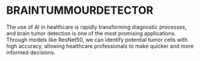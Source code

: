 # BRAINTUMMOURDETECTOR
The use of AI in healthcare is rapidly transforming diagnostic processes, and brain tumor detection is one of the most promising applications. Through models like ResNet50, we can identify potential tumor cells with high accuracy, allowing healthcare professionals to make quicker and more informed decisions.
